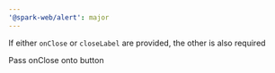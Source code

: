 ```yaml
---
'@spark-web/alert': major
---
```


If either `onClose` or `closeLabel` are provided, the other is also required

Pass onClose onto button
